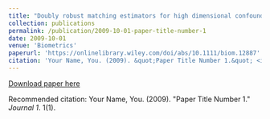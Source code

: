 ```yaml
---
title: "Doubly robust matching estimators for high dimensional confounding adjustment."
collection: publications
permalink: /publication/2009-10-01-paper-title-number-1
date: 2009-10-01
venue: 'Biometrics'
paperurl: 'https://onlinelibrary.wiley.com/doi/abs/10.1111/biom.12887'
citation: 'Your Name, You. (2009). &quot;Paper Title Number 1.&quot; <i>Journal 1</i>. 1(1).'
---
```


[Download paper here](https://arxiv.org/pdf/1612.00424.pdf)

Recommended citation: Your Name, You. (2009). "Paper Title Number 1." <i>Journal 1</i>. 1(1).
